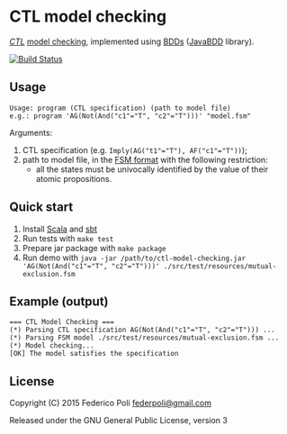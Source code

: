 CTL model checking
==================

[*CTL*](https://en.wikipedia.org/wiki/Computation_tree_logic)
[model checking](https://en.wikipedia.org/wiki/Model_checking),
implemented using
[BDDs](https://en.wikipedia.org/wiki/Binary_decision_diagram)
([JavaBDD](http://javabdd.sourceforge.net/) library).

[![Build Status](https://travis-ci.org/fpoli/ctlmc.svg?branch=master)](https://travis-ci.org/fpoli/ctlmc)

## Usage

    Usage: program (CTL specification) (path to model file)
    e.g.: program 'AG(Not(And("c1"="T", "c2"="T")))' "model.fsm"

Arguments:

1. CTL specification (e.g. `Imply(AG("t1"="T"), AF("c1"="T"))`);
2. path to model file, in the [FSM format](http://www.mcrl2.org/release/user_manual/language_reference/lts.html) with the following restriction:
    - all the states must be univocally identified by the value of their atomic propositions.

## Quick start

1. Install [Scala](http://www.scala-lang.org/) and [sbt](http://www.scala-sbt.org/)
2. Run tests with `make test`
3. Prepare jar package with `make package`
4. Run demo with `java -jar /path/to/ctl-model-checking.jar 'AG(Not(And("c1"="T", "c2"="T")))' ./src/test/resources/mutual-exclusion.fsm`

## Example (output)

    === CTL Model Checking ===
    (*) Parsing CTL specification AG(Not(And("c1"="T", "c2"="T"))) ...
    (*) Parsing FSM model ./src/test/resources/mutual-exclusion.fsm ...
    (*) Model checking...
    [OK] The model satisfies the specification

## License

Copyright (C) 2015 Federico Poli <federpoli@gmail.com>

Released under the GNU General Public License, version 3

